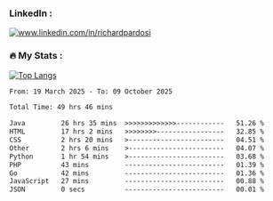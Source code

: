

<h3>LinkedIn :</h3>
<div id="badges">
  <a href="https://www.linkedin.com/in/richardpardosi/">
    <img src="https://img.shields.io/badge/LinkedIn-blue?style=for-the-badge&logo=linkedin&logoColor=white" alt="www.linkedin.com/in/richardpardosi"/>
  </a>
</div>

### :fire: My Stats :
[![Top Langs](https://github-readme-stats.vercel.app/api/top-langs/?username=RichardPardosi&layout=compact&theme=vision-friendly-dark)](https://github.com/RichardPardosi)



<!--START_SECTION:waka-->

```txt
From: 19 March 2025 - To: 09 October 2025

Total Time: 49 hrs 46 mins

Java         26 hrs 35 mins  >>>>>>>>>>>>>------------   51.26 %
HTML         17 hrs 2 mins   >>>>>>>>-----------------   32.85 %
CSS          2 hrs 20 mins   >------------------------   04.51 %
Other        2 hrs 6 mins    >------------------------   04.07 %
Python       1 hr 54 mins    >------------------------   03.68 %
PHP          43 mins         -------------------------   01.39 %
Go           42 mins         -------------------------   01.36 %
JavaScript   27 mins         -------------------------   00.88 %
JSON         0 secs          -------------------------   00.01 %
```

<!--END_SECTION:waka-->